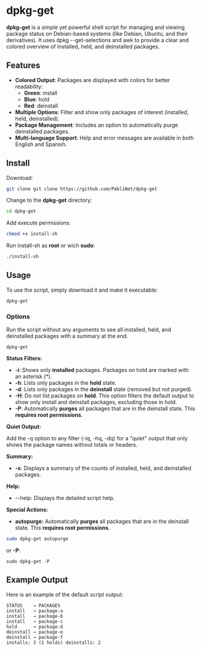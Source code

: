 # dpkg-get

**dpkg-get** is a simple yet powerful shell script for managing and viewing package status on Debian-based systems (like Debian, Ubuntu, and their derivatives). It uses dpkg \--get-selections and awk to provide a clear and colored overview of installed, held, and deinstalled packages.

## Features

* **Colored Output**: Packages are displayed with colors for better readability:  
  * **Green**: install  
  * **Blue**: hold  
  * **Red**: deinstall  
* **Multiple Options**: Filter and show only packages of interest (installed, held, deinstalled).  
* **Package Management**: Includes an option to automatically purge deinstalled packages.  
* **Multi-language Support**: Help and error messages are available in both English and Spanish.

## Install

Download:

```sh
git clone git clone https://github.com/PabliNet/dpkg-get
```

Change to the **dpkg-get** directory:

```sh
cd dpkg-get
```

Add execute permissions:

```sh
chmod +x install-sh
```

Run install-sh as **root** or wich **sudo**:

```sh
./install-sh
```

## Usage

To use the script, simply download it and make it executable:

```sh
dpkg-get
```

### Options

Run the script without any arguments to see all installed, held, and deinstalled packages with a summary at the end.

```
dpkg-get
```

**Status Filters:**

* **\-i**: Shows only **installed** packages. Packages on hold are marked with an asterisk (\*).  
* **\-h**: Lists only packages in the **hold** state.  
* **\-d**: Lists only packages in the **deinstall** state (removed but not purged).
* **-H**: Do not list packages on **hold**. This option filters the default output to show only install and deinstall packages, excluding those in hold.
* **-P**: Automatically **purges** all packages that are in the deinstall state. This **requires root permissions**.

**Quiet Output:**

Add the \-q option to any filter (-iq, \-hq, \-dq) for a "quiet" output that only shows the package names without totals or headers.

**Summary:**

* **\-s**: Displays a summary of the counts of installed, held, and deinstalled packages.

**Help:**

* \--help: Displays the detailed script help.

**Special Actions:**

* **autopurge:**  Automatically **purges** all packages that are in the deinstall state. This **requires root permissions**.

```sh
sudo dpkg-get autopurge
```

or **-P**:

```
sudo dpkg-get -P
```

## Example Output

Here is an example of the default script output:

```jjjjjjjjjjjjkkkkkkkkkkkjjjjjjjjjjjjjjjjjjjjjjjjjjjjjjjjj
STATUS    → PACKAGES
install   → package-a
install   → package-b
install   → package-c
hold      → package-d
deinstall → package-e
deinstall → package-f
installs: 3 (1 holds) deinstalls: 2
```
